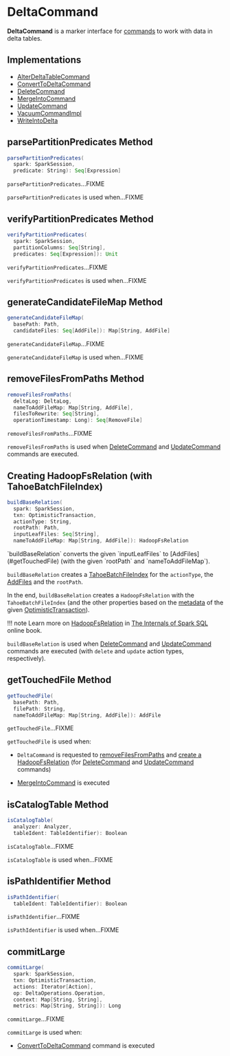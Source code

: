 # DeltaCommand

**DeltaCommand** is a marker interface for [commands](#implementations) to work with data in delta tables.

## Implementations

* [AlterDeltaTableCommand](AlterDeltaTableCommand.md)
* [ConvertToDeltaCommand](ConvertToDeltaCommand.md)
* [DeleteCommand](DeleteCommand.md)
* [MergeIntoCommand](MergeIntoCommand.md)
* [UpdateCommand](UpdateCommand.md)
* [VacuumCommandImpl](VacuumCommandImpl.md)
* [WriteIntoDelta](WriteIntoDelta.md)

## <span id="parsePartitionPredicates"> parsePartitionPredicates Method

```scala
parsePartitionPredicates(
  spark: SparkSession,
  predicate: String): Seq[Expression]
```

`parsePartitionPredicates`...FIXME

`parsePartitionPredicates` is used when...FIXME

## <span id="verifyPartitionPredicates"> verifyPartitionPredicates Method

```scala
verifyPartitionPredicates(
  spark: SparkSession,
  partitionColumns: Seq[String],
  predicates: Seq[Expression]): Unit
```

`verifyPartitionPredicates`...FIXME

`verifyPartitionPredicates` is used when...FIXME

## <span id="generateCandidateFileMap"> generateCandidateFileMap Method

```scala
generateCandidateFileMap(
  basePath: Path,
  candidateFiles: Seq[AddFile]): Map[String, AddFile]
```

`generateCandidateFileMap`...FIXME

`generateCandidateFileMap` is used when...FIXME

## <span id="removeFilesFromPaths"> removeFilesFromPaths Method

```scala
removeFilesFromPaths(
  deltaLog: DeltaLog,
  nameToAddFileMap: Map[String, AddFile],
  filesToRewrite: Seq[String],
  operationTimestamp: Long): Seq[RemoveFile]
```

`removeFilesFromPaths`...FIXME

`removeFilesFromPaths` is used when [DeleteCommand](DeleteCommand.md) and [UpdateCommand](UpdateCommand.md) commands are executed.

## <span id="buildBaseRelation"> Creating HadoopFsRelation (with TahoeBatchFileIndex)

```scala
buildBaseRelation(
  spark: SparkSession,
  txn: OptimisticTransaction,
  actionType: String,
  rootPath: Path,
  inputLeafFiles: Seq[String],
  nameToAddFileMap: Map[String, AddFile]): HadoopFsRelation
```

<span id="buildBaseRelation-scannedFiles">
`buildBaseRelation` converts the given `inputLeafFiles` to [AddFiles](#getTouchedFile) (with the given `rootPath` and `nameToAddFileMap`).

`buildBaseRelation` creates a [TahoeBatchFileIndex](../TahoeBatchFileIndex.md) for the `actionType`, the [AddFiles](#buildBaseRelation-scannedFiles) and the `rootPath`.

In the end, `buildBaseRelation` creates a `HadoopFsRelation` with the `TahoeBatchFileIndex` (and the other properties based on the [metadata](../OptimisticTransactionImpl.md#metadata) of the given [OptimisticTransaction](../OptimisticTransaction.md)).

!!! note
    Learn more on [HadoopFsRelation](https://jaceklaskowski.github.io/mastering-spark-sql-book/HadoopFsRelation/) in [The Internals of Spark SQL](https://jaceklaskowski.github.io/mastering-spark-sql-book/) online book.

`buildBaseRelation` is used when [DeleteCommand](DeleteCommand.md) and [UpdateCommand](UpdateCommand.md) commands are executed (with `delete` and `update` action types, respectively).

## <span id="getTouchedFile"> getTouchedFile Method

```scala
getTouchedFile(
  basePath: Path,
  filePath: String,
  nameToAddFileMap: Map[String, AddFile]): AddFile
```

`getTouchedFile`...FIXME

`getTouchedFile` is used when:

* `DeltaCommand` is requested to [removeFilesFromPaths](#removeFilesFromPaths) and [create a HadoopFsRelation](#buildBaseRelation) (for [DeleteCommand](DeleteCommand.md) and [UpdateCommand](UpdateCommand.md) commands)

* [MergeIntoCommand](MergeIntoCommand.md) is executed

## <span id="isCatalogTable"> isCatalogTable Method

```scala
isCatalogTable(
  analyzer: Analyzer,
  tableIdent: TableIdentifier): Boolean
```

`isCatalogTable`...FIXME

`isCatalogTable` is used when...FIXME

## <span id="isPathIdentifier"> isPathIdentifier Method

```scala
isPathIdentifier(
  tableIdent: TableIdentifier): Boolean
```

`isPathIdentifier`...FIXME

`isPathIdentifier` is used when...FIXME

## <span id="commitLarge"> commitLarge

```scala
commitLarge(
  spark: SparkSession,
  txn: OptimisticTransaction,
  actions: Iterator[Action],
  op: DeltaOperations.Operation,
  context: Map[String, String],
  metrics: Map[String, String]): Long
```

`commitLarge`...FIXME

`commitLarge` is used when:

* [ConvertToDeltaCommand](ConvertToDeltaCommand.md) command is executed
